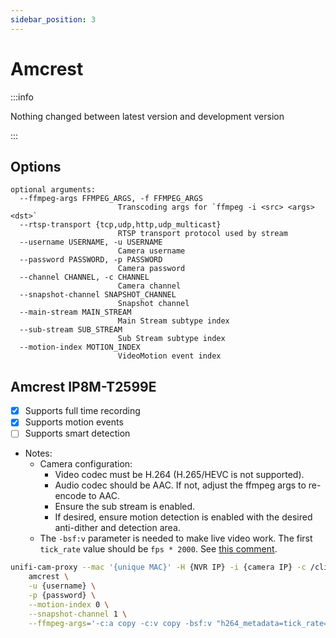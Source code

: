 ```yaml
---
sidebar_position: 3
---
```


# Amcrest

:::info

Nothing changed between latest version and development version

:::

## Options

```text
optional arguments:
  --ffmpeg-args FFMPEG_ARGS, -f FFMPEG_ARGS
                        Transcoding args for `ffmpeg -i <src> <args> <dst>`
  --rtsp-transport {tcp,udp,http,udp_multicast}
                        RTSP transport protocol used by stream
  --username USERNAME, -u USERNAME
                        Camera username
  --password PASSWORD, -p PASSWORD
                        Camera password
  --channel CHANNEL, -c CHANNEL
                        Camera channel
  --snapshot-channel SNAPSHOT_CHANNEL
                        Snapshot channel
  --main-stream MAIN_STREAM
                        Main Stream subtype index
  --sub-stream SUB_STREAM
                        Sub Stream subtype index
  --motion-index MOTION_INDEX
                        VideoMotion event index
```

## Amcrest IP8M-T2599E

- [x] Supports full time recording
- [x] Supports motion events
- [ ] Supports smart detection
- Notes:
  - Camera configuration:
    - Video codec must be H.264 (H.265/HEVC is not supported).
    - Audio codec should be AAC. If not, adjust the ffmpeg args to re-encode to AAC.
    - Ensure the sub stream is enabled.
    - If desired, ensure motion detection is enabled with the desired anti-dither and detection area.
  - The `-bsf:v` parameter is needed to make live video work.
    The first `tick_rate` value should be `fps * 2000`.
    See [this comment](https://github.com/keshavdv/unifi-cam-proxy/issues/31#issuecomment-841914363).

```sh
unifi-cam-proxy --mac '{unique MAC}' -H {NVR IP} -i {camera IP} -c /client.pem -t {Adoption token} \
    amcrest \
    -u {username} \
    -p {password} \
    --motion-index 0 \
    --snapshot-channel 1 \
    --ffmpeg-args='-c:a copy -c:v copy -bsf:v "h264_metadata=tick_rate=30000/1001"'
```
